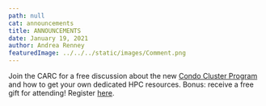 ```yaml
---
path: null
cat: announcements
title: ANNOUNCEMENTS
date: January 19, 2021
author: Andrea Renney
featuredImage: ../../../static/images/Comment.png
---
```


Join the CARC for a free discussion about the new [Condo Cluster Program](/user-information/ccp/program-information) and how to get your own dedicated HPC resources. Bonus: receive a free gift for attending! Register [here](https://www.eventbrite.com/e/usc-seminar-hpc-resources-tickets-136887172217).  